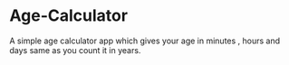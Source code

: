 # Age-Calculator

A simple age calculator app which gives your age in minutes , hours and days same as you count it in years.
